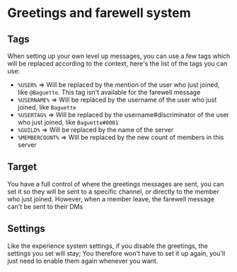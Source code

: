 # Greetings and farewell system

## Tags

When setting up your own level up messages, you can use a few tags which will be replaced according to the context, here's the list of the tags you can use:

* `%USER%` => Will be replaced by the mention of the user who just joined, like `@Baguette`. This tag isn't available for the farewell message
* `%USERNAME%` => Will be replaced by the username of the user who just joined, like `Baguette`
* `%USERTAG%` => Will be replaced by the username#discriminator of the user who just joined, like `Baguette#0001`
* `%GUILD%` => Will be replaced by the name of the server
* `%MEMBERCOUNT%` => Will be replaced by the new count of members in this server

## Target 

You have a full control of where the greetings messages are sent, you can set it so they will be sent to a specific channel, or directly to the member who just joined.
However, when a member leave, the farewell message can't be sent to their DMs

## Settings

Like the experience system settings, if you disable the greetings, the settings you set will stay; You therefore won't have to set it up again, you'll just need to enable them again whenever you want.


